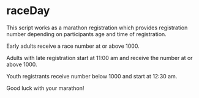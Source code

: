 # raceDay

This script works as a marathon registration which provides registration number depending on participants age and time of registration. 

Early adults receive a race number at or above 1000.

Adults with late registration start at 11:00 am and receive the number at or above 1000.

Youth registrants receive number below 1000 and start at 12:30 am.

Good luck with your marathon!
